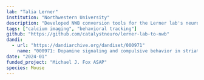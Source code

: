 ```yaml
---
lab: "Talia Lerner"
institution: "Northwestern University"
description: "Developed NWB conversion tools for the Lerner lab's neuroscience datasets studying dopamine circuits and compulsive behavior. The conversion pipeline handles multi-modal data including fiber photometry recordings from striatal regions, optogenetic manipulations, and behavioral measurements during reward learning tasks."
tags: ["calcium imaging", "behavioral tracking"]
github: "https://github.com/catalystneuro/lerner-lab-to-nwb"
dandi:
  - url: "https://dandiarchive.org/dandiset/000971"
    name: "000971: Dopamine signaling and compulsive behavior in striatum"
date: "2024-01"
funded_project: "Michael J. Fox ASAP"
species: Mouse
---
```


